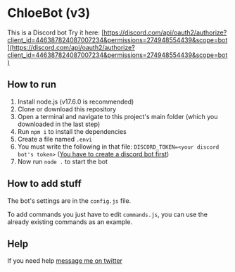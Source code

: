 # ChloeBot (v3)
This is a Discord bot
Try it here: [https://discord.com/api/oauth2/authorize?client_id=446387824087007234&permissions=274948554439&scope=bot](https://discord.com/api/oauth2/authorize?client_id=446387824087007234&permissions=274948554439&scope=bot)
## How to run
1. Install node.js (v17.6.0 is recommended)
2. Clone or download this repository
3. Open a terminal and navigate to this project's main folder (which you downloaded in the last step)
4. Run `npm i` to install the dependencies
5. Create a file named `.envi`
6. You must write the following in that file: `DISCORD_TOKEN=<your discord bot's token>` ([You have to create a discord bot first](https://discord.com/developers/applications))
7. Now run `node .` to start the bot
## How to add stuff
The bot's settings are in the `config.js` file.

To add commands you just have to edit `commands.js`, you can use the already existing commands as an example.
## Help
If you need help [message me on twitter](https://twitter.com/cypress128)
